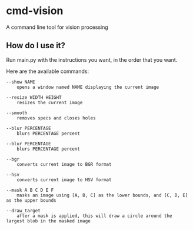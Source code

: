 # cmd-vision
A command line tool for vision processing

## How do I use it?

Run main.py with the instructions you want, in the order that you want.

Here are the available commands:


```
--show NAME
    opens a window named NAME displaying the current image

--resize WIDTH HEIGHT
    resizes the current image

--smooth
    removes specs and closes holes

--blur PERCENTAGE
    blurs PERCENTAGE percent

--blur PERCENTAGE
    blurs PERCENTAGE percent

--bgr
    converts current image to BGR format

--hsv
    converts current image to HSV format

--mask A B C D E F
    masks an image using [A, B, C] as the lower bounds, and [C, D, E] as the upper bounds

--draw_target
    after a mask is applied, this will draw a circle around the largest blob in the masked image
```